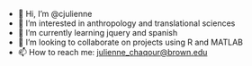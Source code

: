 - 👋 Hi, I’m @cjulienne
- 👀 I’m interested in anthropology and translational sciences
- 🌱 I’m currently learning jquery and spanish
- 💞️ I’m looking to collaborate on projects using R and MATLAB
- 📫 How to reach me: julienne_chaqour@brown.edu

<!---
cjulienne/cjulienne is a ✨ special ✨ repository because its `README.md` (this file) appears on your GitHub profile.
You can click the Preview link to take a look at your changes.
--->
